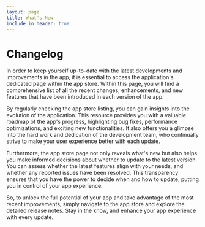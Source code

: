 ```yaml
---
layout: page
title: What's New
include_in_header: true
---
```


# Changelog
In order to keep yourself up-to-date with the latest developments and improvements in the app, it is essential to access the application's dedicated page within the app store. Within this page, you will find a comprehensive list of all the recent changes, enhancements, and new features that have been introduced in each version of the app.

By regularly checking the app store listing, you can gain insights into the evolution of the application. This resource provides you with a valuable roadmap of the app's progress, highlighting bug fixes, performance optimizations, and exciting new functionalities. It also offers you a glimpse into the hard work and dedication of the development team, who continually strive to make your user experience better with each update.

Furthermore, the app store page not only reveals what's new but also helps you make informed decisions about whether to update to the latest version. You can assess whether the latest features align with your needs, and whether any reported issues have been resolved. This transparency ensures that you have the power to decide when and how to update, putting you in control of your app experience.

So, to unlock the full potential of your app and take advantage of the most recent improvements, simply navigate to the app store and explore the detailed release notes. Stay in the know, and enhance your app experience with every update.
